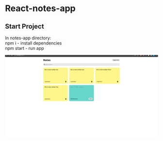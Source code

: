 # React-notes-app

## Start Project
In notes-app directory:  
npm i - install dependencies  
npm start - run app

![](notes-app/public/note.gif)
